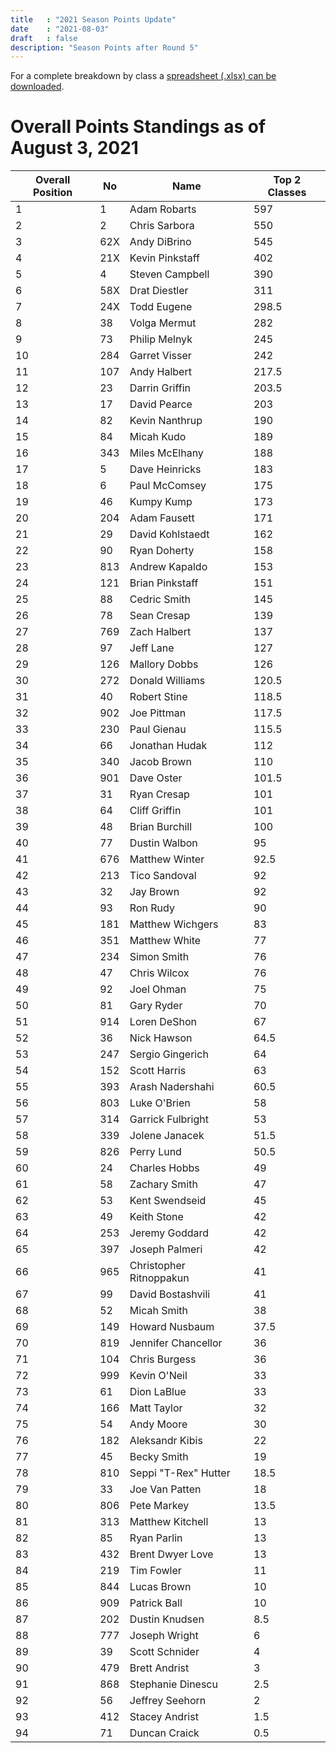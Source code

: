 ```yaml
---
title   : "2021 Season Points Update"
date    : "2021-08-03"
draft   : false
description: "Season Points after Round 5"
---
```



For a complete breakdown by class a [spreadsheet (.xlsx) can be downloaded](/downloads/2021/WMRRA-2021-Points-as-of-080321.xlsx).

# Overall Points Standings as of August 3, 2021

| Overall Position | No  | Name                    | Top 2 Classes |
| ---------------- | --- | ----------------------- | ------------- |
| 1                | 1   | Adam Robarts            | 597           |
| 2                | 2   | Chris Sarbora           | 550           |
| 3                | 62X | Andy DiBrino            | 545           |
| 4                | 21X | Kevin Pinkstaff         | 402           |
| 5                | 4   | Steven Campbell         | 390           |
| 6                | 58X | Drat Diestler           | 311           |
| 7                | 24X | Todd Eugene             | 298.5         |
| 8                | 38  | Volga Mermut            | 282           |
| 9                | 73  | Philip Melnyk           | 245           |
| 10               | 284 | Garret Visser           | 242           |
| 11               | 107 | Andy Halbert            | 217.5         |
| 12               | 23  | Darrin Griffin          | 203.5         |
| 13               | 17  | David Pearce            | 203           |
| 14               | 82  | Kevin Nanthrup          | 190           |
| 15               | 84  | Micah Kudo              | 189           |
| 16               | 343 | Miles McElhany          | 188           |
| 17               | 5   | Dave Heinricks          | 183           |
| 18               | 6   | Paul McComsey           | 175           |
| 19               | 46  | Kumpy Kump              | 173           |
| 20               | 204 | Adam Fausett            | 171           |
| 21               | 29  | David Kohlstaedt        | 162           |
| 22               | 90  | Ryan Doherty            | 158           |
| 23               | 813 | Andrew Kapaldo          | 153           |
| 24               | 121 | Brian Pinkstaff         | 151           |
| 25               | 88  | Cedric Smith            | 145           |
| 26               | 78  | Sean Cresap             | 139           |
| 27               | 769 | Zach Halbert            | 137           |
| 28               | 97  | Jeff Lane               | 127           |
| 29               | 126 | Mallory Dobbs           | 126           |
| 30               | 272 | Donald Williams         | 120.5         |
| 31               | 40  | Robert Stine            | 118.5         |
| 32               | 902 | Joe Pittman             | 117.5         |
| 33               | 230 | Paul Gienau             | 115.5         |
| 34               | 66  | Jonathan Hudak          | 112           |
| 35               | 340 | Jacob Brown             | 110           |
| 36               | 901 | Dave Oster              | 101.5         |
| 37               | 31  | Ryan Cresap             | 101           |
| 38               | 64  | Cliff Griffin           | 101           |
| 39               | 48  | Brian Burchill          | 100           |
| 40               | 77  | Dustin Walbon           | 95            |
| 41               | 676 | Matthew Winter          | 92.5          |
| 42               | 213 | Tico Sandoval           | 92            |
| 43               | 32  | Jay Brown               | 92            |
| 44               | 93  | Ron Rudy                | 90            |
| 45               | 181 | Matthew Wichgers        | 83            |
| 46               | 351 | Matthew White           | 77            |
| 47               | 234 | Simon Smith             | 76            |
| 48               | 47  | Chris Wilcox            | 76            |
| 49               | 92  | Joel Ohman              | 75            |
| 50               | 81  | Gary Ryder              | 70            |
| 51               | 914 | Loren DeShon            | 67            |
| 52               | 36  | Nick Hawson             | 64.5          |
| 53               | 247 | Sergio Gingerich        | 64            |
| 54               | 152 | Scott Harris            | 63            |
| 55               | 393 | Arash Nadershahi        | 60.5          |
| 56               | 803 | Luke O'Brien            | 58            |
| 57               | 314 | Garrick Fulbright       | 53            |
| 58               | 339 | Jolene Janacek          | 51.5          |
| 59               | 826 | Perry Lund              | 50.5          |
| 60               | 24  | Charles Hobbs           | 49            |
| 61               | 58  | Zachary Smith           | 47            |
| 62               | 53  | Kent Swendseid          | 45            |
| 63               | 49  | Keith Stone             | 42            |
| 64               | 253 | Jeremy Goddard          | 42            |
| 65               | 397 | Joseph Palmeri          | 42            |
| 66               | 965 | Christopher Ritnoppakun | 41            |
| 67               | 99  | David Bostashvili       | 41            |
| 68               | 52  | Micah Smith             | 38            |
| 69               | 149 | Howard Nusbaum          | 37.5          |
| 70               | 819 | Jennifer Chancellor     | 36            |
| 71               | 104 | Chris Burgess           | 36            |
| 72               | 999 | Kevin O'Neil            | 33            |
| 73               | 61  | Dion LaBlue             | 33            |
| 74               | 166 | Matt Taylor             | 32            |
| 75               | 54  | Andy Moore              | 30            |
| 76               | 182 | Aleksandr Kibis         | 22            |
| 77               | 45  | Becky Smith             | 19            |
| 78               | 810 | Seppi "T-Rex" Hutter    | 18.5          |
| 79               | 33  | Joe Van Patten          | 18            |
| 80               | 806 | Pete Markey             | 13.5          |
| 81               | 313 | Matthew Kitchell        | 13            |
| 82               | 85  | Ryan Parlin             | 13            |
| 83               | 432 | Brent Dwyer Love        | 13            |
| 84               | 219 | Tim Fowler              | 11            |
| 85               | 844 | Lucas Brown             | 10            |
| 86               | 909 | Patrick Ball            | 10            |
| 87               | 202 | Dustin Knudsen          | 8.5           |
| 88               | 777 | Joseph Wright           | 6             |
| 89               | 39  | Scott Schnider          | 4             |
| 90               | 479 | Brett Andrist           | 3             |
| 91               | 868 | Stephanie Dinescu       | 2.5           |
| 92               | 56  | Jeffrey Seehorn         | 2             |
| 93               | 412 | Stacey Andrist          | 1.5           |
| 94               | 71  | Duncan Craick           | 0.5           |